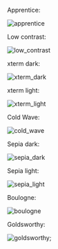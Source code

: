 Apprentice:

![apprentice](apprentice.png)

Low contrast:

![low_contrast](low_contrast.png)

xterm dark:

![xterm_dark](xterm_dark.png)

xterm light:

![xterm_light](xterm_light.png)

Cold Wave:

![cold_wave](cold_wave.png)

Sepia dark:

![sepia_dark](sepia_dark.png)

Sepia light:

![sepia_light](sepia_light.png)

Boulogne:

![boulogne](boulogne.png)

Goldsworthy:

![goldsworthy](goldsworthy.png);
